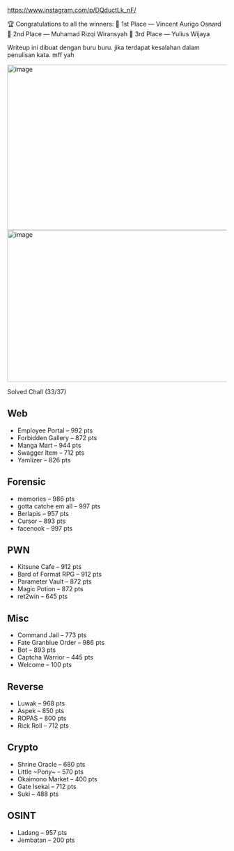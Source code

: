 https://www.instagram.com/p/DQductLk_nF/

🏆 Congratulations to all the winners:
🥇 1st Place — Vincent Aurigo Osnard
🥈 2nd Place — Muhamad Rizqi Wiransyah
🥉 3rd Place — Yulius Wijaya

Writeup ini dibuat dengan buru buru. jika terdapat kesalahan dalam penulisan kata. mff yah

<img width="1186" height="380" alt="image" src="https://github.com/user-attachments/assets/cb31e599-b742-4954-b6fd-d669e99c15ab" />

<img width="1049" height="349" alt="image" src="https://github.com/user-attachments/assets/a30cd0d3-a2b0-4a80-8163-d3b72b1f44da" />

Solved Chall (33/37)
## Web
- Employee Portal – 992 pts
- Forbidden Gallery – 872 pts
- Manga Mart – 944 pts
- Swagger Item – 712 pts
- Yamlizer – 826 pts

## Forensic
- memories – 986 pts
- gotta catche em all – 997 pts
- Berlapis – 957 pts
- Cursor – 893 pts
- facenook – 997 pts

## PWN
- Kitsune Cafe – 912 pts
- Bard of Format RPG – 912 pts
- Parameter Vault – 872 pts
- Magic Potion – 872 pts
- ret2win – 645 pts

## Misc
- Command Jail – 773 pts
- Fate Granblue Order – 986 pts
- Bot – 893 pts
- Captcha Warrior – 445 pts
- Welcome – 100 pts

## Reverse
- Luwak – 968 pts
- Aspek – 850 pts
- ROPAS – 800 pts
- Rick Roll – 712 pts

## Crypto
- Shrine Oracle – 680 pts
- Little ~Pony~ – 570 pts
- Okaimono Market – 400 pts
- Gate Isekai – 712 pts
- Suki – 488 pts

## OSINT
- Ladang – 957 pts
- Jembatan – 200 pts
